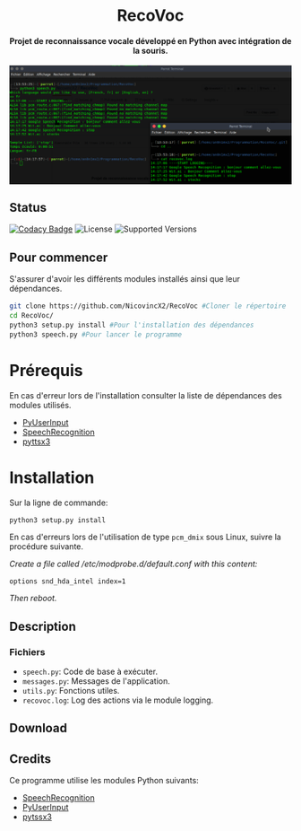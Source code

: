 <h1 align="center">RecoVoc</h1>
<h4 align="center">Projet de reconnaissance vocale développé en Python avec intégration de la souris.</h4>
<img align="center" src="recovoc.png">

## Status
[![Codacy Badge](https://api.codacy.com/project/badge/Grade/2cd632423fed43b3be7294659e4ab71e)](https://www.codacy.com/app/NicovincX2/Battleship?utm_source=github.com&utm_medium=referral&utm_content=NicovincX2/Battleship&utm_campaign=badger)
![License](https://img.shields.io/badge/license-GPLv3-blue.svg)
![Supported Versions](https://img.shields.io/badge/python-3.3%2C%203.4%2C%203.5%2C%203.6-blue.svg)

## Pour commencer
S'assurer d'avoir les différents modules installés ainsi que leur dépendances.
```bash
git clone https://github.com/NicovincX2/RecoVoc #Cloner le répertoire
cd RecoVoc/
python3 setup.py install #Pour l'installation des dépendances
python3 speech.py #Pour lancer le programme
```

# Prérequis
En cas d'erreur lors de l'installation consulter la liste de dépendances des modules utilisés.  
- [PyUserInput](https://github.com/SavinaRoja/PyUserInput#dependencies)
- [SpeechRecognition](https://github.com/Uberi/speech_recognition#requirements)
- [pyttsx3](http://pyttsx.readthedocs.io/en/latest/install.html)

# Installation  
Sur la ligne de commande:
```bash
python3 setup.py install
```  
En cas d'erreurs lors de l'utilisation de type ```pcm_dmix``` sous Linux, suivre la procédure suivante.

*Create a file called /etc/modprobe.d/default.conf with this content:*
```
options snd_hda_intel index=1
```
*Then reboot.*

## Description

### Fichiers
 - ```speech.py```: Code de base à exécuter.
 - ```messages.py```: Messages de l'application.
 - ```utils.py```: Fonctions utiles.
 - ```recovoc.log```: Log des actions via le module logging.

## Download

## Credits

Ce programme utilise les modules Python suivants:

 - [SpeechRecognition](https://github.com/Uberi/speech_recognition)
 - [PyUserInput](https://github.com/SavinaRoja/PyUserInput)
 - [pytssx3](https://github.com/nateshmbhat/pyttsx3)

